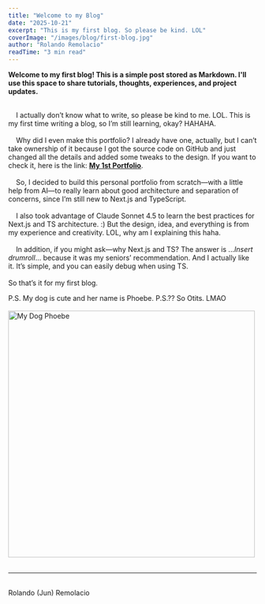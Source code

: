 ```yaml
---
title: "Welcome to my Blog"
date: "2025-10-21"
excerpt: "This is my first blog. So please be kind. LOL"
coverImage: "/images/blog/first-blog.jpg"
author: "Rolando Remolacio"
readTime: "3 min read"
---
```


**Welcome to my first blog! This is a simple post stored as Markdown. I'll use this space to share tutorials, thoughts, experiences, and project updates.**
<br><br>

&nbsp;&nbsp;&nbsp;&nbsp;I actually don’t know what to write, so please be kind to me. LOL.
This is my first time writing a blog, so I’m still learning, okay? HAHAHA.
<br><br>
&nbsp;&nbsp;&nbsp;&nbsp;Why did I even make this portfolio? I already have one, actually, but I can’t take ownership of it because I got the source code on GitHub and just changed all the details and added some tweaks to the design. If you want to check it, here is the link: 
**<u><a href="https://rolandoremolacioje.azurewebsites.net" target="_blank" rel="noopener noreferrer">My 1st Portfolio</a></u>**.<br><br>
&nbsp;&nbsp;&nbsp;&nbsp;So, I decided to build this personal portfolio from scratch—with a little help from AI—to really learn about good architecture and separation of concerns, since I’m still new to Next.js and TypeScript.
<br><br>
&nbsp;&nbsp;&nbsp;&nbsp;I also took advantage of Claude Sonnet 4.5 to learn the best practices for Next.js and TS architecture. :) But the design, idea, and everything is from my experience and creativity. LOL, why am I explaining this haha.
<br><br>
&nbsp;&nbsp;&nbsp;&nbsp;In addition, if you might ask—why Next.js and TS? The answer is ...*Insert drumroll*... because it was my seniors’ recommendation. And I actually like it. It’s simple, and you can easily debug when using TS.
<br><br>
So that’s it for my first blog.
<br>

P.S. My dog is cute and her name is Phoebe. P.S.?? So Otits. LMAO<br><br>
<img src="/images/blog/phoebe.jpg" alt="My Dog Phoebe" width="500" />
<br><br>
***
<br>
Rolando (Jun) Remolacio
